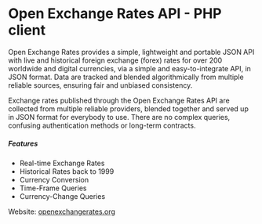 Open Exchange Rates API - PHP client
=========

Open Exchange Rates provides a simple, lightweight and portable JSON API with live and historical foreign exchange (forex) rates for over 200 worldwide and digital currencies, via a simple and easy-to-integrate API, in JSON format. Data are tracked and blended algorithmically from multiple reliable sources, ensuring fair and unbiased consistency.

Exchange rates published through the Open Exchange Rates API are collected from multiple reliable providers, blended together and served up in JSON format for everybody to use. There are no complex queries, confusing authentication methods or long-term contracts.

##### Features
* Real-time Exchange Rates
* Historical Rates back to 1999
* Currency Conversion
* Time-Frame Queries
* Currency-Change Queries


Website: [openexchangerates.org](https://openexchangerates.org/)
